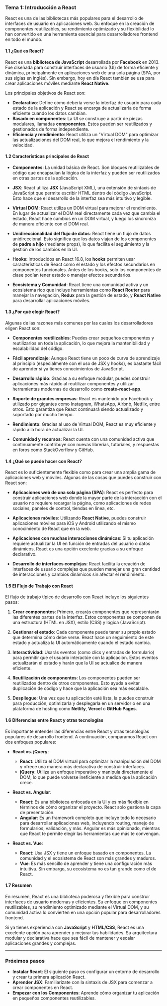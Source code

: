 ### **Tema 1: Introducción a React**

React es una de las bibliotecas más populares para el desarrollo de interfaces de usuario en aplicaciones web. Su enfoque en la creación de componentes reutilizables, su rendimiento optimizado y su flexibilidad lo han convertido en una herramienta esencial para desarrolladores frontend en todo el mundo.

#### **1.1 ¿Qué es React?**

React es una **biblioteca de JavaScript** desarrollada por **Facebook** en 2013. Fue diseñada para construir interfaces de usuario (UI) de forma eficiente y dinámica, principalmente en aplicaciones web de una sola página (SPA, por sus siglas en inglés). Sin embargo, hoy en día React también se usa para crear aplicaciones móviles mediante **React Native**.

Los principales objetivos de React son:
- **Declarativo**: Define cómo debería verse la interfaz de usuario para cada estado de la aplicación y React se encarga de actualizarla de forma eficiente cuando los datos cambian.
- **Basado en componentes**: La UI se construye a partir de piezas modulares, llamadas **componentes**. Estos pueden ser reutilizados y gestionados de forma independiente.
- **Eficiencia y rendimiento**: React utiliza un "Virtual DOM" para optimizar las actualizaciones del DOM real, lo que mejora el rendimiento y la velocidad.

#### **1.2 Características principales de React**

- **Componentes**: La unidad básica de React. Son bloques reutilizables de código que encapsulan la lógica de la interfaz y pueden ser reutilizados en otras partes de la aplicación.
  
- **JSX**: React utiliza **JSX** (JavaScript XML), una extensión de sintaxis de JavaScript que permite escribir HTML dentro del código JavaScript. Esto hace que el desarrollo de la interfaz sea más intuitivo y legible.

- **Virtual DOM**: React utiliza un DOM virtual para mejorar el rendimiento. En lugar de actualizar el DOM real directamente cada vez que cambia el estado, React hace cambios en un DOM virtual, y luego los sincroniza de manera eficiente con el DOM real.

- **Unidireccionalidad del flujo de datos**: React tiene un flujo de datos unidireccional. Esto significa que los datos viajan de los componentes de **padre a hijo** (mediante props), lo que facilita el seguimiento y la gestión de los cambios en la UI.

- **Hooks**: Introducidos en React 16.8, los **hooks** permiten usar características de React como el estado y los efectos secundarios en componentes funcionales. Antes de los hooks, solo los componentes de clase podían tener estado o manejar efectos secundarios.

- **Ecosistema y Comunidad**: React tiene una comunidad activa y un ecosistema rico que incluye herramientas como **React Router** para manejar la navegación, **Redux** para la gestión de estado, y **React Native** para desarrollar aplicaciones móviles.

#### **1.3 ¿Por qué elegir React?**

Algunas de las razones más comunes por las cuales los desarrolladores eligen React son:

- **Componentes reutilizables**: Puedes crear pequeños componentes y reutilizarlos en toda la aplicación, lo que mejora la mantenibilidad y escalabilidad del código.
  
- **Fácil aprendizaje**: Aunque React tiene un poco de curva de aprendizaje al principio (especialmente con el uso de JSX y hooks), es bastante fácil de aprender si ya tienes conocimientos de JavaScript.

- **Desarrollo rápido**: Gracias a su enfoque modular, puedes construir aplicaciones más rápido al reutilizar componentes y utilizar herramientas modernas de desarrollo como **create-react-app**.

- **Soporte de grandes empresas**: React es mantenido por Facebook y utilizado por gigantes como Instagram, WhatsApp, Airbnb, Netflix, entre otros. Esto garantiza que React continuará siendo actualizado y soportado por mucho tiempo.

- **Rendimiento**: Gracias al uso de Virtual DOM, React es muy eficiente y rápido a la hora de actualizar la UI.

- **Comunidad y recursos**: React cuenta con una comunidad activa que continuamente contribuye con nuevas librerías, tutoriales, y respuestas en foros como StackOverflow y GitHub.

#### **1.4 ¿Qué se puede hacer con React?**

React es lo suficientemente flexible como para crear una amplia gama de aplicaciones web y móviles. Algunas de las cosas que puedes construir con React son:

- **Aplicaciones web de una sola página (SPA)**: React es perfecto para construir aplicaciones web donde la mayor parte de la interacción con el usuario no requiere recargar la página, como aplicaciones de redes sociales, paneles de control, tiendas en línea, etc.

- **Aplicaciones móviles**: Utilizando **React Native**, puedes construir aplicaciones móviles para iOS y Android utilizando el mismo conocimiento de React que en la web.

- **Aplicaciones con muchas interacciones dinámicas**: Si tu aplicación requiere actualizar la UI en función de entradas del usuario o datos dinámicos, React es una opción excelente gracias a su enfoque declarativo.

- **Desarrollo de interfaces complejas**: React facilita la creación de interfaces de usuario complejas que pueden manejar una gran cantidad de interacciones y cambios dinámicos sin afectar el rendimiento.

#### **1.5 El Flujo de Trabajo con React**

El flujo de trabajo típico de desarrollo con React incluye los siguientes pasos:

1. **Crear componentes**: Primero, crearás componentes que representarán las diferentes partes de la interfaz. Estos componentes se componen de una estructura (HTML en JSX), estilo (CSS) y lógica (JavaScript).

2. **Gestionar el estado**: Cada componente puede tener su propio estado que determina cómo debe verse. React hace un seguimiento de este estado y actualiza la UI automáticamente cuando el estado cambia.

3. **Interactividad**: Usarás eventos (como clics y entradas de formulario) para permitir que el usuario interactúe con la aplicación. Estos eventos actualizarán el estado y harán que la UI se actualice de manera eficiente.

4. **Reutilización de componentes**: Los componentes pueden ser reutilizados dentro de otros componentes. Esto ayuda a evitar duplicación de código y hace que la aplicación sea más escalable.

5. **Despliegue**: Una vez que tu aplicación esté lista, la puedes construir para producción, optimizarla y desplegarla en un servidor o en una plataforma de hosting como **Netlify**, **Vercel** o **GitHub Pages**.

#### **1.6 Diferencias entre React y otras tecnologías**

Es importante entender las diferencias entre React y otras tecnologías populares de desarrollo frontend. A continuación, comparamos React con dos enfoques populares:

- **React vs. jQuery**:
  - **React**: Utiliza el DOM virtual para optimizar la manipulación del DOM y ofrece una manera más declarativa de construir interfaces.
  - **jQuery**: Utiliza un enfoque imperativo y manipula directamente el DOM, lo que puede volverse ineficiente a medida que la aplicación crece.

- **React vs. Angular**:
  - **React**: Es una biblioteca enfocada en la UI y es más flexible en términos de cómo organizar el proyecto. React solo gestiona la capa de presentación.
  - **Angular**: Es un framework completo que incluye todo lo necesario para desarrollar aplicaciones web, incluyendo routing, manejo de formularios, validación, y más. Angular es más opinionado, mientras que React te permite elegir las herramientas que más te convengan.

- **React vs. Vue**:
  - **React**: Usa JSX y tiene un enfoque basado en componentes. La comunidad y el ecosistema de React son más grandes y maduros.
  - **Vue**: Es más sencillo de aprender y tiene una configuración más intuitiva. Sin embargo, su ecosistema no es tan grande como el de React.

#### **1.7 Resumen**

En resumen, React es una biblioteca poderosa y flexible para construir interfaces de usuario modernas y eficientes. Su enfoque en componentes reutilizables, su rendimiento optimizado mediante el Virtual DOM, y su comunidad activa lo convierten en una opción popular para desarrolladores frontend.

Si ya tienes experiencia con **JavaScript** y **HTML/CSS**, React es una excelente opción para aprender y mejorar tus habilidades. Su arquitectura modular y declarativa hace que sea fácil de mantener y escalar aplicaciones grandes y complejas.

---

### **Próximos pasos**
- **Instalar React**: El siguiente paso es configurar un entorno de desarrollo y crear tu primera aplicación React.
- **Aprender JSX**: Familiarízate con la sintaxis de JSX para comenzar a crear componentes en React.
- **Empezar con los Componentes**: Aprende cómo organizar tu aplicación en pequeños componentes reutilizables.
